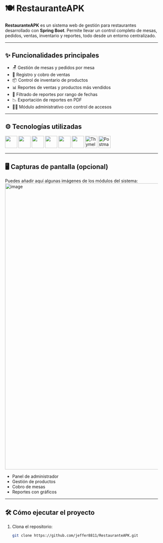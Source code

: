 # 🍽️ RestauranteAPK

**RestauranteAPK** es un sistema web de gestión para restaurantes desarrollado con **Spring Boot**. Permite llevar un control completo de mesas, pedidos, ventas, inventario y reportes, todo desde un entorno centralizado.

---

## ✨ Funcionalidades principales

- 🪑 Gestión de mesas y pedidos por mesa
- 🧾 Registro y cobro de ventas
- 📦 Control de inventario de productos
- 📊 Reportes de ventas y productos más vendidos
- 📅 Filtrado de reportes por rango de fechas
- 📉 Exportación de reportes en PDF
- 👨‍💼 Módulo administrativo con control de accesos

---

## ⚙️ Tecnologías utilizadas

<p align="left">
  <img src="https://cdn.jsdelivr.net/gh/devicons/devicon/icons/java/java-original.svg" width="40" height="40"/>
  <img src="https://cdn.jsdelivr.net/gh/devicons/devicon/icons/spring/spring-original.svg" width="40" height="40"/>
  <img src="https://cdn.jsdelivr.net/gh/devicons/devicon/icons/mysql/mysql-original.svg" width="40" height="40"/>
  <img src="https://cdn.jsdelivr.net/gh/devicons/devicon/icons/html5/html5-original.svg" width="40" height="40"/>
  <img src="https://cdn.jsdelivr.net/gh/devicons/devicon/icons/css3/css3-original.svg" width="40" height="40"/>
  <img src="https://cdn.jsdelivr.net/gh/devicons/devicon/icons/javascript/javascript-original.svg" width="40" height="40"/>
  <img src="https://www.thymeleaf.org/doc/images/thymeleaf.png" width="40" height="40" alt="Thymeleaf"/>
  <img src="https://cdn.worldvectorlogo.com/logos/postman.svg" width="40" height="40" alt="Postman"/>
</p>

---

## 🖥️ Capturas de pantalla (opcional)

Puedes añadir aquí algunas imágenes de los módulos del sistema:
<img width="1898" height="940" alt="image" src="https://github.com/user-attachments/assets/0c99e0e6-a473-4cc7-ab24-7186c20df879" />


- Panel de administrador
- Gestión de productos
- Cobro de mesas
- Reportes con gráficos

---

## 🛠️ Cómo ejecutar el proyecto

1. Clona el repositorio:
   ```bash
   git clone https://github.com/jeffer8811/RestauranteAPK.git
